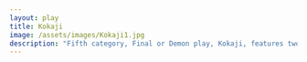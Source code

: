 ```yaml
---
layout: play
title: Kokaji
image: /assets/images/Kokaji1.jpg
description: "Fifth category, Final or Demon play, Kokaji, features two male characters—the swordsmith Munechika and a powerful deity from the Inari Shrine—who work together to produce a mighty blade for the Emperor Ichijō."
---
```

